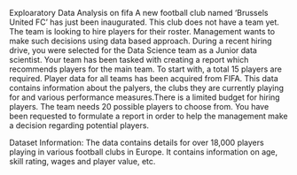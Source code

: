 Exploaratory Data Analysis on fifa
A new football club named ‘Brussels United FC’ has just been inaugurated. This club does not have a team yet. The team is looking to hire players for their roster. Management wants to make such decisions using data based approach. During a recent hiring drive, you were selected for the Data Science team as a Junior data scientist. Your team has been tasked with creating a report which recommends players for the main team. To start with, a total 15 players are required. Player data for all teams has been acquired from FIFA. This data contains information about the palyers, the clubs they are currently playing for and various performance measures.There is a limited budget for hiring players. The team needs 20 possible players to choose from. You have been requested to formulate a report in order to help the management make a decision regarding potential players.

Dataset Information:
The data contains details for over 18,000 players playing in various football clubs in Europe. It contains information on age, skill rating, wages and player value, etc. 
